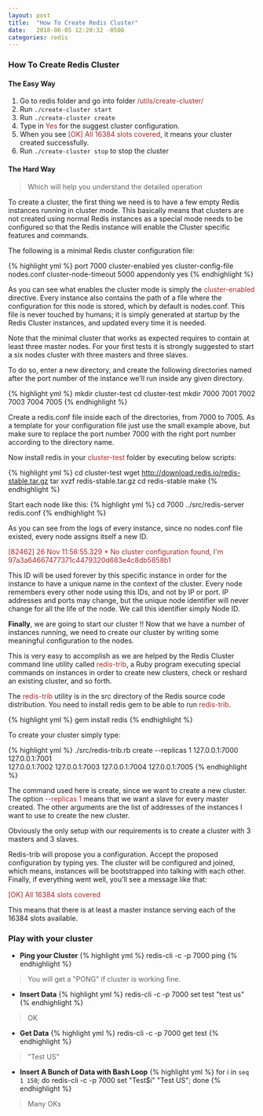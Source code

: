 ```yaml
---
layout: post
title:  "How To Create Redis Cluster"
date:   2018-06-05 12:20:32 -0500
categories: redis
---
```


### How To Create Redis Cluster

#### The Easy Way
1. Go to redis folder and go into folder <span style="color:Brown">/utils/create-cluster/</span>
2. Run <code>./create-cluster start</code>
3. Run  <code>./create-cluster create</code>
4. Type in <span style="color:Brown">Yes</span> for the suggest cluster configuration.
5. When you see <span style="color:Brown">[OK] All 16384 slots covered</span>, it means your cluster created successfully.
5.  Run <code>./create-cluster stop</code> to stop the cluster

#### The Hard Way
> Which will help you understand the detailed operation

To create a cluster, the first thing we need is to have a few empty Redis instances running in cluster mode. This basically means that clusters are not created using normal Redis instances as a special mode needs to be configured so that the Redis instance will enable the Cluster specific features and commands.

The following is a minimal Redis cluster configuration file:

{% highlight yml %}
port 7000
cluster-enabled yes
cluster-config-file nodes.conf
cluster-node-timeout 5000
appendonly yes
{% endhighlight %}

As you can see what enables the cluster mode is simply the <span style="color:Brown">cluster-enabled</span> directive. Every instance also contains the path of a file where the configuration for this node is stored, which by default is nodes.conf. This file is never touched by humans; it is simply generated at startup by the Redis Cluster instances, and updated every time it is needed.

Note that the minimal cluster that works as expected requires to contain at least three master nodes. For your first tests it is strongly suggested to start a six nodes cluster with three masters and three slaves.

To do so, enter a new directory, and create the following directories named after the port number of the instance we'll run inside any given directory.

{% highlight yml %}
mkdir cluster-test
cd cluster-test
mkdir 7000 7001 7002 7003 7004 7005
{% endhighlight %}

Create a redis.conf file inside each of the directories, from 7000 to 7005. As a template for your configuration file just use the small example above, but make sure to replace the port number 7000 with the right port number according to the directory name.

Now install redis in your <span style="color:Brown">cluster-test</span> folder by executing below scripts:

{% highlight yml %}
cd cluster-test
wget http://download.redis.io/redis-stable.tar.gz
tar xvzf redis-stable.tar.gz
cd redis-stable
make
{% endhighlight %}

Start each node like this:
{% highlight yml %}
cd 7000
../src/redis-server redis.conf
{% endhighlight %}

As you can see from the logs of every instance, since no nodes.conf file existed, every node assigns itself a new ID.

<span style="color:Brown">[82462] 26 Nov 11:56:55.329 * No cluster configuration found, I'm 97a3a64667477371c4479320d683e4c8db5858b1</span>

This ID will be used forever by this specific instance in order for the instance to have a unique name in the context of the cluster. Every node remembers every other node using this IDs, and not by IP or port. IP addresses and ports may change, but the unique node identifier will never change for all the life of the node. We call this identifier simply Node ID.

**Finally**, we are going to start our cluster !! Now that we have a number of instances running, we need to create our cluster by writing some meaningful configuration to the nodes.

This is very easy to accomplish as we are helped by the Redis Cluster command line utility called <span style="color:Brown">redis-trib</span>, a Ruby program executing special commands on instances in order to create new clusters, check or reshard an existing cluster, and so forth.

The <span style="color:Brown">redis-trib</span> utility is in the src directory of the Redis source code distribution. You need to install redis gem to be able to run <span style="color:Brown">redis-trib</span>.

{% highlight yml %}
gem install redis
{% endhighlight %}

To create your cluster simply type:

{% highlight yml %}
./src/redis-trib.rb create --replicas 1 127.0.0.1:7000 127.0.0.1:7001 \
127.0.0.1:7002 127.0.0.1:7003 127.0.0.1:7004 127.0.0.1:7005
{% endhighlight %}

The command used here is create, since we want to create a new cluster. The option <span style="color:Brown">--replicas 1</span> means that we want a slave for every master created. The other arguments are the list of addresses of the instances I want to use to create the new cluster.

Obviously the only setup with our requirements is to create a cluster with 3 masters and 3 slaves.

Redis-trib will propose you a configuration. Accept the proposed configuration by typing yes. The cluster will be configured and joined, which means, instances will be bootstrapped into talking with each other. Finally, if everything went well, you'll see a message like that:

<span style="color:Brown">[OK] All 16384 slots covered</span>

This means that there is at least a master instance serving each of the 16384 slots available.

### Play with your cluster
- **Ping your Cluster**
{% highlight yml %}
redis-cli -c -p 7000 ping
{% endhighlight %}
> You will get a "PONG" if cluster is working fine.

- **Insert Data**
{% highlight yml %}
redis-cli -c -p 7000 set test "test us"
{% endhighlight %}
> OK

- **Get Data**
{% highlight yml %}
redis-cli -c -p 7000 get test
{% endhighlight %}
> "Test US"

- **Insert A Bunch of Data with Bash Loop**
{% highlight yml %}
for i in `seq 1 150`; 
do 
redis-cli -c -p 7000 set "Test$i" "Test US";
done
{% endhighlight %}
> Many OKs